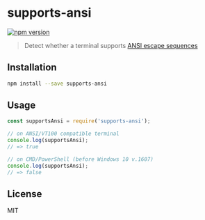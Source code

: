 # supports-ansi

[![npm version](https://img.shields.io/npm/v/supports-ansi.svg)](https://www.npmjs.com/package/supports-ansi)

> Detect whether a terminal supports [ANSI escape sequences](https://en.wikipedia.org/wiki/ANSI_escape_code)

## Installation

```sh
npm install --save supports-ansi
```

## Usage

```js
const supportsAnsi = require('supports-ansi');

// on ANSI/VT100 compatible terminal
console.log(supportsAnsi);
// => true

// on CMD/PowerShell (before Windows 10 v.1607)
console.log(supportsAnsi);
// => false
```

## License

MIT
